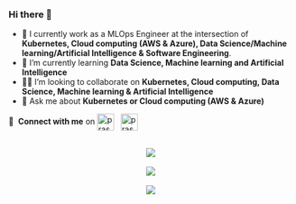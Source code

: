 ### Hi there 👋

- 🔭 I currently work as a MLOps Engineer at the intersection of **Kubernetes, Cloud computing (AWS & Azure), Data Science/Machine learning/Artificial Intelligence & Software Engineering**.
- 🌱 I’m currently learning **Data Science, Machine learning and Artificial Intelligence**
- 👨‍💻 I’m looking to collaborate on **Kubernetes, Cloud computing, Data Science, Machine learning & Artificial Intelligence**
- 💬 Ask me about **Kubernetes or Cloud computing (AWS & Azure)**

🔗 &nbsp;**Connect with me** on <a href="https://www.linkedin.com/in/paravatha" target="blank"><img align="center" src="https://upload.wikimedia.org/wikipedia/commons/c/ca/LinkedIn_logo_initials.png" alt="prasadlinkedin" height="30" width="30" /></a>
&nbsp;&nbsp;<a href="https://medium.com/@paravatha" target="blank"><img align="center" src="https://miro.medium.com/fit/c/288/288/1*sHhtYhaCe2Uc3IU0IgKwIQ.png" alt="prasadmedium" height="30" width="30" /></a>  

<p align="center">
  </br>
  
  <a href="https://git.io/streak-stats">
    <img src=https://streak-stats.demolab.com/?user=paravatha&&theme=tokyonight&&hide_border=true&card_width=495>
  </a>
   
  </br>
  </br>
  
  <a href="https://github.com/anuraghazra/github-readme-stats">
    <img src=https://github-readme-stats-git-masterrstaa-rickstaa.vercel.app/api/top-langs/?username=paravatha&hide_border=true&langs_count=5&show_icons=true&card_width=495&theme=tokyonight&hide=javascript,html,css>
  
  </br>
  </br>

  <a href="https://github.com/anuraghazra/github-readme-stats">
    <img src=https://github-readme-stats-git-masterrstaa-rickstaa.vercel.app/api?username=paravatha&hide_border=true&show_icons=true&theme=tokyonight&card_width=495 />
  </a>
    
</p>
